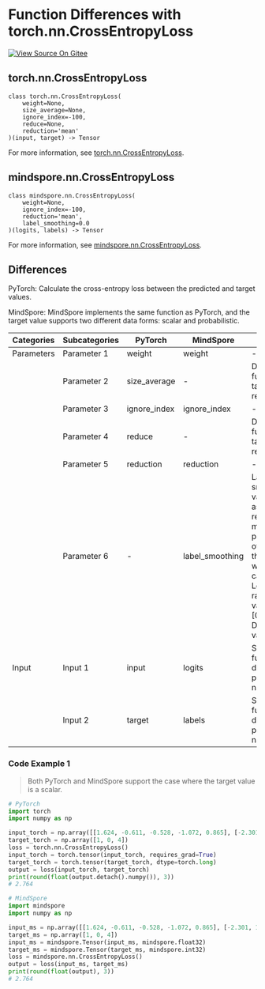 # Function Differences with torch.nn.CrossEntropyLoss

[![View Source On Gitee](https://mindspore-website.obs.cn-north-4.myhuaweicloud.com/website-images/r2.0/resource/_static/logo_source_en.png)](https://gitee.com/mindspore/docs/blob/r2.0/docs/mindspore/source_en/note/api_mapping/pytorch_diff/CrossEntropyLoss.md)

## torch.nn.CrossEntropyLoss

```text
class torch.nn.CrossEntropyLoss(
    weight=None,
    size_average=None,
    ignore_index=-100,
    reduce=None,
    reduction='mean'
)(input, target) -> Tensor
```

For more information, see [torch.nn.CrossEntropyLoss](https://pytorch.org/docs/1.8.1/generated/torch.nn.CrossEntropyLoss.html).

## mindspore.nn.CrossEntropyLoss

```text
class mindspore.nn.CrossEntropyLoss(
    weight=None,
    ignore_index=-100,
    reduction='mean',
    label_smoothing=0.0
)(logits, labels) -> Tensor
```

For more information, see [mindspore.nn.CrossEntropyLoss](https://www.mindspore.cn/docs/en/r2.0/api_python/nn/mindspore.nn.CrossEntropyLoss.html).

## Differences

PyTorch: Calculate the cross-entropy loss between the predicted and target values.

MindSpore: MindSpore implements the same function as PyTorch, and the target value supports two different data forms: scalar and probabilistic.

| Categories | Subcategories |PyTorch | MindSpore | Difference |
| --- | --- | --- | --- |---|
| Parameters | Parameter 1 | weight | weight      | - |
|  | Parameter 2 | size_average | - | Deprecated, function taken over by reduction |
|      | Parameter 3 | ignore_index | ignore_index    | - |
|      | Parameter 4 | reduce | - | Deprecated, function taken over by reduction |
|      | Parameter 5 | reduction    | reduction       | - |
|      | Parameter 6 |     -     | label_smoothing | Label smoothing value, used as a regularization means to prevent overfitting of the model when calculating Loss. The range of values is [0.0, 1.0]. Default value: 0.0. |
| Input | Input 1 | input    | logits | Same function, different parameter names    |
|      | Input 2| target   | labels  | Same function, different parameter names   |

### Code Example 1

> Both PyTorch and MindSpore support the case where the target value is a scalar.

```python
# PyTorch
import torch
import numpy as np

input_torch = np.array([[1.624, -0.611, -0.528, -1.072, 0.865], [-2.301, 1.744, -0.761, 0.319, -0.249], [1.462, -2.060, -0.322, -0.384, 1.133]])
target_torch = np.array([1, 0, 4])
loss = torch.nn.CrossEntropyLoss()
input_torch = torch.tensor(input_torch, requires_grad=True)
target_torch = torch.tensor(target_torch, dtype=torch.long)
output = loss(input_torch, target_torch)
print(round(float(output.detach().numpy()), 3))
# 2.764

# MindSpore
import mindspore
import numpy as np

input_ms = np.array([[1.624, -0.611, -0.528, -1.072, 0.865], [-2.301, 1.744, -0.761, 0.319, -0.249], [1.462, -2.060, -0.322, -0.384, 1.133]])
target_ms = np.array([1, 0, 4])
input_ms = mindspore.Tensor(input_ms, mindspore.float32)
target_ms = mindspore.Tensor(target_ms, mindspore.int32)
loss = mindspore.nn.CrossEntropyLoss()
output = loss(input_ms, target_ms)
print(round(float(output), 3))
# 2.764
```

